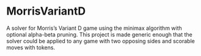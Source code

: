 # MorrisVariantD
A solver for Morris’s Variant D game using the minimax algorithm with optional alpha-beta pruning. This project is made generic enough that the solver could be applied to any game with two opposing sides and scorable moves with tokens.
